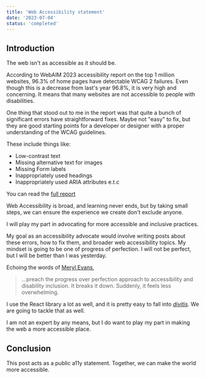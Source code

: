 ```yaml
---
title: 'Web Accessibility statement'
date: '2023-07-04'
status: 'completed'
---
```


## Introduction

The web isn't as accessible as it should be.

According to WebAIM 2023 accessibility report on the top 1 million websites, 96.3% of home pages have detectable WCAG 2 failures. Even though this is a decrease from last's year 96.8%, it is very high and concerning. It means that many websites are not accessible to people with disabilities.

One thing that stood out to me in the report was that quite a bunch of significant errors have straightforward fixes. Maybe not "easy" to fix, but they are good starting points for a developer or designer with a proper understanding of the WCAG guidelines.

These include things like:

- Low-contrast text
- Missing alternative text for images
- Missing Form labels
- Inappropriately used headings
- Inappropriately used ARIA attributes e.t.c

You can read the [full report](https://webaim.org/projects/million/)

Web Accessibility is broad, and learning never ends, but by taking small steps, we can ensure the experience we create don't exclude anyone.

I will play my part in advocating for more accessible and inclusive practices.

My goal as an accessibility advocate would involve writing posts about these errors, how to fix them, and broader web accessibility topics. My mindset is going to be one of progress of perfection. I will not be perfect, but I will be better than I was yesterday.

Echoing the words of [Meryl Evans](https://meryl.net/accessibility-progress-over-perfection-communication/),

> ...preach the progress over perfection approach to accessibility and disability inclusion. It breaks it down. Suddenly, it feels less overwhelming.

I use the React library a lot as well, and it is pretty easy to fall into [_divitis_](https://en.wiktionary.org/wiki/divitis). We are going to tackle that as well.

I am not an expert by any means, but I do want to play my part in making the web a more accessible place.

## Conclusion

This post acts as a public a11y statement. Together, we can make the world more accessible.
